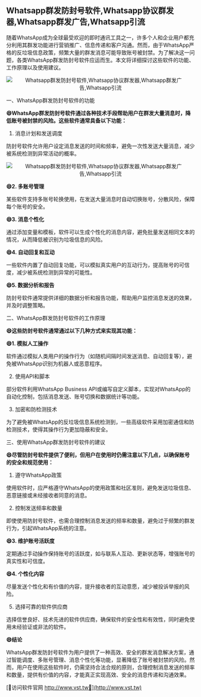 ## **Whatsapp群发防封号软件,Whatsapp协议群发器,Whatsapp群发广告,Whatsapp引流**

随着WhatsApp成为全球最受欢迎的即时通讯工具之一，许多个人和企业用户都充分利用其群发功能进行营销推广、信息传递和客户沟通。然而，由于WhatsApp严格的反垃圾信息政策，频繁大量的群发消息可能导致账号被封禁。为了解决这一问题，各类WhatsApp群发防封号软件应运而生。本文将详细探讨这些软件的功能、工作原理以及使用建议。

 <center><img src="https://vst.tw/MP4/tuiguang/png/1.png" alt="Whatsapp群发防封号软件,Whatsapp协议群发器,Whatsapp群发广告,Whatsapp引流"></center>

一、WhatsApp群发防封号软件的功能

**😄WhatsApp群发防封号软件通过各种技术手段帮助用户在群发大量消息时，降低账号被封禁的风险。这些软件通常具备以下功能：**

1. 消息计划和发送调度

防封号软件允许用户设定消息发送的时间和频率，避免一次性发送大量消息，减少被系统检测到异常活动的概率。

 <center><img src="https://vst.tw/MP4/tuiguang/png/0.png" alt="Whatsapp群发防封号软件,Whatsapp协议群发器,Whatsapp群发广告,Whatsapp引流"></center>

**😄2. 多账号管理**

某些软件支持多账号轮换使用，在发送大量消息时自动切换账号，分散风险，保障每个账号的安全。

**😄3. 消息个性化**

通过添加变量和模板，软件可以生成个性化的消息内容，避免批量发送相同文本的情况，从而降低被识别为垃圾信息的风险。

**😄4. 自动回复和互动**

一些软件内置了自动回复功能，可以模拟真实用户的互动行为，提高账号的可信度，减少被系统检测到异常的可能性。

**😄5. 数据分析和报告**

防封号软件通常提供详细的数据分析和报告功能，帮助用户监控消息发送的效果，并及时调整策略。

二、WhatsApp群发防封号软件的工作原理

**😄这些防封号软件通常通过以下几种方式来实现其功能：**

**😄1. 模拟人工操作**

软件通过模拟人类用户的操作行为（如随机间隔时间发送消息、自动回复等），避免被WhatsApp识别为机器人或恶意程序。

2. 使用API和脚本

部分软件利用WhatsApp Business API或编写自定义脚本，实现对WhatsApp的自动化控制，包括消息发送、账号切换和数据统计等功能。

3. 加密和防检测技术

为了避免被WhatsApp的反垃圾信息系统检测到，一些高级软件采用加密通信和防检测技术，使得其操作行为更加隐蔽和安全。

三、使用WhatsApp群发防封号软件的建议

**😄尽管防封号软件提供了便利，但用户在使用时仍需注意以下几点，以确保账号的安全和规范使用：**

1. 遵守WhatsApp政策

使用软件时，应严格遵守WhatsApp的使用政策和社区准则，避免发送垃圾信息、恶意链接或未经接收者同意的消息。

2. 控制发送频率和数量

即使使用防封号软件，也需合理控制消息发送的频率和数量，避免过于频繁的群发行为，引起WhatsApp系统的注意。

**😄3. 维护账号活跃度**

定期通过手动操作保持账号的活跃度，如与联系人互动、更新状态等，增强账号的真实性和可信度。

**😄4. 个性化内容**

尽量发送个性化和有价值的内容，提升接收者的互动意愿，减少被投诉举报的风险。

5. 选择可靠的软件供应商

选择信誉良好、技术先进的软件供应商，确保软件的安全性和有效性，同时避免使用未经验证或非法的软件。

**😄结论**

WhatsApp群发防封号软件为用户提供了一种高效、安全的群发消息解决方案，通过智能调度、多账号管理、消息个性化等功能，显著降低了账号被封禁的风险。然而，用户在使用这些软件时，仍需坚持合法合规的原则，合理控制消息发送的频率和数量，提供有价值的内容，才能真正实现高效、安全的消息传递和沟通效果。


[👻访问软件官网 http://www.vst.tw👻](http://www.vst.tw)
